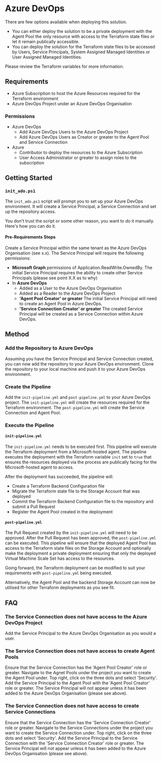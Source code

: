 # Azure DevOps

There are few options available when deploying this solution. 

- You can either deploy the solution to be a private deployment with the Agent Pool the only resource with access to the Terraform state files or let it remain publically accessible.
- You can deploy the solution for the Terraform state files to be accessed by Users, Service Principals, System Assigned Managed Identities or User Assigned Managed Identities.

Please review the Terraform variables for more information.

## Requirements
- Azure Subscription to host the Azure Resources required for the Terraform environment
- Azure DevOps Project under an Azure DevOps Organisation

### Permissions
- Azure DevOps
  - Add Azure DevOps Users to the Azure DevOps Project
  - Add Azure DevOps Users as Creator or greater to the Agent Pool and Service Connection
- Azure
  - Contributor to deploy the resources to the Azure Subscription
  - User Access Administrator or greater to assign roles to the subscription

## Getting Started

### `init_ado.ps1`
The `init_ado.ps1` script will prompt you to set up your Azure DevOps environment. It will create a Service Principal, a Service Connection and set up the repository access.

You don't trust the script or some other reason, you want to do it manually. Here's how you can do it.

#### Pre-Requirements Steps
Create a Service Principal within the same tenant as the Azure DevOps Organisation (see x.x). The Service Principal will require the following permissions:
- __Microsoft Graph__ permissions of Application.ReadWrite.OwnedBy. The initial Service Principal requires the ability to create other Service Principals (please see point X.X as to why)
- In __Azure DevOps__
  - Added as a User to the Azure DevOps Organisation
  - Added as a Reader to the Azure DevOps Project
  - __'Agent Pool Creator' or greater__ The initial Service Principal will need to create an Agent Pool in Azure DevOps.
  - __'Service Connection Creator' or greater__  The created Service Principal will be created as a Service Connection within Azure DevOps.

## Method

### Add the Repository to Azure DevOps
Assuming you have the Service Principal and Service Connection created, you can now add the repository to your Azure DevOps environment.
Clone the repository to your local machine and push it to your Azure DevOps environment.

### Create the Pipeline
Add the `init-pipeline.yml` and `post-pipeline.yml` to your Azure DevOps project. The `init-pipeline.yml` will create the resources required for the Terraform environment. The `post-pipeline.yml` will create the Service Connection and Agent Pool.

### Execute the Pipeline

#### `init-pipeline.yml`
The `init-pipeline.yml` needs to be executed first. This pipeline will execute the Terraform deployment from a Microsoft-hosted agent. The pipeline executes the deployment with the Terraform variable `init` set to `true` that ensures the resources deployed via the process are publically facing for the Microsoft-hosted agent to access.

After the deployment has succeeded, the pipeline will:
- Create a Terraform Backend Configuration file
- Migrate the Terraform state file to the Storage Account that was deployed
- Commit the Terraform Backend Configuration file to the repository and submit a Pull Request
- Register the Agent Pool created in the deployment

#### `post-pipeline.yml`
The Pull Request created by the `init-pipeline.yml` will need to be approved. After the Pull Request has been approved, the `post-pipeline.yml` can be executed. This pipeline will ensure that the deployed Agent Pool has access to the Terraform state files on the Storage Account and optionally make the deployment a private deployment ensuring that only the deployed Virtual Machine Scale Set has access to the resources.

Going forward, the Terraform deployment can be modified to suit your requirements with `post-pipeline.yml` being executed.

Alternatively, the Agent Pool and the backend Storage Account can now be utilised for other Terraform deployments as you see fit.

## FAQ
### The Service Connection does not have access to the Azure DevOps Project
Add the Service Principal to the Azure DevOps Organisation as you would a user.

### The Service Connection does not have access to create Agent Pools
Ensure that the Service Connection has the 'Agent Pool Creator' role or greater. Navigate to the Agnet Pools under the project you want to create the Agent Pool under. Top right, click on the three dots and select 'Security'. Add the Service Principal to the Agent Pool with the 'Agent Pool Creator' role or greater. The Service Principal will not appear unless it has been added to the Azure DevOps Organisation (please see above).

### The Service Connection does not have access to create Service Connections
Ensure that the Service Connection has the 'Service Connection Creator' role or greater. Navigate to the Service Connections under the project you want to create the Service Connection under. Top right, click on the three dots and select 'Security'. Add the Service Principal to the Service Connection with the 'Service Connection Creator' role or greater. The Service Principal will not appear unless it has been added to the Azure DevOps Organisation (please see above).